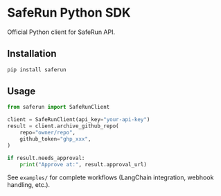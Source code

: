 # SafeRun Python SDK

Official Python client for SafeRun API.

## Installation

```bash
pip install saferun
```

## Usage

```python
from saferun import SafeRunClient

client = SafeRunClient(api_key="your-api-key")
result = client.archive_github_repo(
    repo="owner/repo",
    github_token="ghp_xxx",
)

if result.needs_approval:
    print("Approve at:", result.approval_url)
```

See `examples/` for complete workflows (LangChain integration, webhook handling, etc.).
